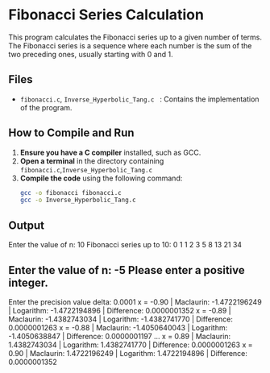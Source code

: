 # Fibonacci Series Calculation

This program calculates the Fibonacci series up to a given number of terms. The Fibonacci series is a sequence where each number is the sum of the two preceding ones, usually starting with 0 and 1.

## Files

- `fibonacci.c`, `Inverse_Hyperbolic_Tang.c ` : Contains the implementation of the program.

## How to Compile and Run

1. **Ensure you have a C compiler** installed, such as GCC.
2. **Open a terminal** in the directory containing `fibonacci.c`,`Inverse_Hyperbolic_Tang.c `
3. **Compile the code** using the following command:
   ```sh
   gcc -o fibonacci fibonacci.c
   gcc -o Inverse_Hyperbolic_Tang.c

## Output
Enter the value of n: 10
Fibonacci series up to 10:
0 1 1 2 3 5 8 13 21 34

Enter the value of n: -5 Please enter a positive integer.
---
Enter the precision value delta: 0.0001
x = -0.90 | Maclaurin: -1.4722196249 | Logarithm: -1.4722194896 | Difference: 0.0000001352
x = -0.89 | Maclaurin: -1.4382743034 | Logarithm: -1.4382741770 | Difference: 0.0000001263
x = -0.88 | Maclaurin: -1.4050640043 | Logarithm: -1.4050638847 | Difference: 0.0000001197
...
x = 0.89 | Maclaurin: 1.4382743034 | Logarithm: 1.4382741770 | Difference: 0.0000001263
x = 0.90 | Maclaurin: 1.4722196249 | Logarithm: 1.4722194896 | Difference: 0.0000001352

